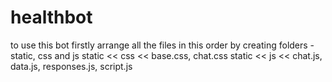 # healthbot

to use this bot 
firstly arrange all the files in this order by creating folders - static, css and js
static << css << base.css, chat.css
static << js << chat.js, data.js, responses.js, script.js
